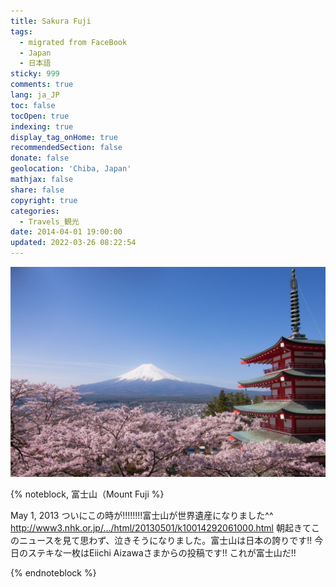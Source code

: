 ```yaml
---
title: Sakura Fuji
tags:
  - migrated from FaceBook
  - Japan
  - 日本語
sticky: 999
comments: true
lang: ja_JP
toc: false
tocOpen: true
indexing: true
display_tag_onHome: true
recommendedSection: false
donate: false
geolocation: 'Chiba, Japan'
mathjax: false
share: false
copyright: true
categories:
  - Travels_観光
date: 2014-04-01 19:00:00
updated: 2022-03-26 08:22:54
---
```


![](./Sakura-Fuji/466819_373335849450193_1012949847_o.jpg)

{% noteblock, 富士山（Mount Fuji %}

May 1, 2013
ついにこの時が!!!!!!!!富士山が世界遺産になりました^^
http://www3.nhk.or.jp/.../html/20130501/k10014292061000.html
朝起きてこのニュースを見て思わず、泣きそうになりました。富士山は日本の誇りです!!
今日のステキな一枚はEiichi Aizawaさまからの投稿です!!
これが富士山だ!!

{% endnoteblock %}
